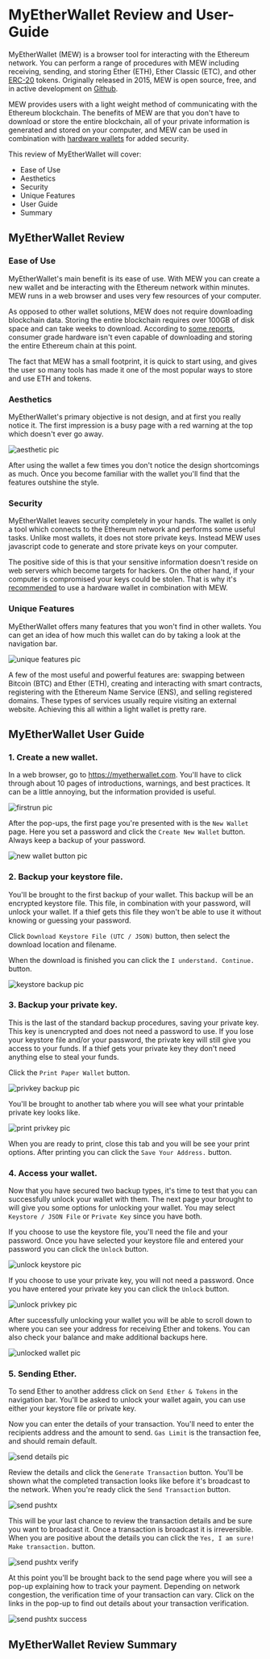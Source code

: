 # MyEtherWallet Review and User-Guide

MyEtherWallet (MEW) is a browser tool for interacting with the Ethereum network. You can perform a range of procedures with MEW including receiving, sending, and storing Ether (ETH), Ether Classic (ETC), and other [ERC-20](https://en.wikipedia.org/wiki/ERC20) tokens. Originally released in 2015, MEW is open source, free, and in active development on [Github](https://github.com/kvhnuke/etherwallet).

MEW provides users with a light weight method of communicating with the Ethereum blockchain. The benefits of MEW are that you don't have to download or store the entire blockchain, all of your private information is generated and stored on your computer, and MEW can be used in combination with [hardware wallets](https://unhashed.com/best-bitcoin-ethereum-altcoin-wallet-reviews/#hardware) for added security.

This review of MyEtherWallet will cover:

+ Ease of Use
+ Aesthetics
+ Security
+ Unique Features
+ User Guide
+ Summary

## MyEtherWallet Review

### Ease of Use

MyEtherWallet's main benefit is its ease of use. With MEW you can create a new wallet and be interacting with the Ethereum network within minutes. MEW runs in a web browser and uses very few resources of your computer.

As opposed to other wallet solutions, MEW does not require downloading blockchain data. Storing the entire blockchain requires over 100GB of disk space and can take weeks to download. According to [some reports](https://ethereum.stackexchange.com/a/826), consumer grade hardware isn't even capable of downloading and storing the entire Ethereum chain at this point.

The fact that MEW has a small footprint, it is quick to start using, and gives the user so many tools has made it one of the most popular ways to store and use ETH and tokens.

### Aesthetics

MyEtherWallet's primary objective is not design, and at first you really notice it. The first impression is a busy page with a red warning at the top which doesn't ever go away.

![aesthetic pic](/reviews-guides/myetherwallet_02-04-18/myetherwallet-media/myether_aesthetic_cropped.png)

After using the wallet a few times you don't notice the design shortcomings as much. Once you become familiar with the wallet you'll find that the features outshine the style.

### Security

MyEtherWallet leaves security completely in your hands. The wallet is only a tool which connects to the Ethereum network and performs some useful tasks. Unlike most wallets, it does not store private keys. Instead MEW uses javascript code to generate and store private keys on your computer.

The positive side of this is that your sensitive information doesn't reside on web servers which become targets for hackers. On the other hand, if your computer is compromised your keys could be stolen. That is why it's [recommended](https://myetherwallet.github.io/knowledge-base/hardware-wallets/hardware-wallet-recommendations.html) to use a hardware wallet in combination with MEW.

### Unique Features

MyEtherWallet offers many features that you won't find in other wallets. You can get an idea of how much this wallet can do by taking a look at the navigation bar.

![unique features pic](/reviews-guides/myetherwallet_02-04-18/myetherwallet-media/myether_unique-features_cropped.png)

A few of the most useful and powerful features are: swapping between Bitcoin (BTC) and Ether (ETH), creating and interacting with smart contracts, registering with the Ethereum Name Service (ENS), and selling registered domains. These types of services usually require visiting an external website. Achieving this all within a light wallet is pretty rare.

## MyEtherWallet User Guide

### 1. Create a new wallet.

In a web browser, go to https://myetherwallet.com. You'll have to click through about 10 pages of introductions, warnings, and best practices. It can be a little annoying, but the information provided is useful.

![firstrun pic](/reviews-guides/myetherwallet_02-04-18/myetherwallet-media/myether_firstrun_cropped.png)

After the pop-ups, the first page you're presented with is the `New Wallet` page. Here you set a password and click the `Create New Wallet` button. Always keep a backup of your password.

![new wallet button pic](/reviews-guides/myetherwallet_02-04-18/myetherwallet-media/myether_new-wallet_cropped.png)

### 2. Backup your keystore file.

You'll be brought to the first backup of your wallet. This backup will be an encrypted keystore file. This file, in combination with your password, will unlock your wallet. If a thief gets this file they won't be able to use it without knowing or guessing your password.

Click `Download Keystore File (UTC / JSON)` button, then select the download location and filename.

When the download is finished you can click the `I understand. Continue.` button.

![keystore backup pic](/reviews-guides/myetherwallet_02-04-18/myetherwallet-media/myether_keystore-backup_cropped.png)

### 3. Backup your private key.

This is the last of the standard backup procedures, saving your private key. This key is unencrypted and does not need a password to use. If you lose your keystore file and/or your password, the private key will still give you access to your funds. If a thief gets your private key they don't need anything else to steal your funds.

Click the `Print Paper Wallet` button.

![privkey backup pic](/reviews-guides/myetherwallet_02-04-18/myetherwallet-media/myether_privkey-backup_cropped.png)

You'll be brought to another tab where you will see what your printable private key looks like.

![print privkey pic](/reviews-guides/myetherwallet_02-04-18/myetherwallet-media/myether_privkey-paper_cropped.png)

When you are ready to print, close this tab and you will be see your print options. After printing you can click the `Save Your Address.` button.

### 4. Access your wallet.

Now that you have secured two backup types, it's time to test that you can successfully unlock your wallet with them. The next page your brought to will give you some options for unlocking your wallet. You may select `Keystore / JSON File` or `Private Key` since you have both.

If you choose to use the keystore file, you'll need the file and your password. Once you have selected your keystore file and entered your password you can click the `Unlock` button.

![unlock keystore pic](/reviews-guides/myetherwallet_02-04-18/myetherwallet-media/myether_login-keystore_cropped.png)

If you choose to use your private key, you will not need a password. Once you have entered your private key you can click the `Unlock` button.

![unlock privkey pic](/reviews-guides/myetherwallet_02-04-18/myetherwallet-media/myether_login-privkey_cropped.png)

After successfully unlocking your wallet you will be able to scroll down to where you can see your address for receiving Ether and tokens. You can also check your balance and make additional backups here.

![unlocked wallet pic](/reviews-guides/myetherwallet_02-04-18/myetherwallet-media/myether_unlocked-wallet_cropped.png)

### 5. Sending Ether.

To send Ether to another address click on `Send Ether & Tokens` in the navigation bar. You'll be asked to unlock your wallet again, you can use either your keystore file or private key.

Now you can enter the details of your transaction. You'll need to enter the recipients address and the amount to send. `Gas Limit` is the transaction fee, and should remain default.

![send details pic](/reviews-guides/myetherwallet_02-04-18/myetherwallet-media/myether_send-addramt_cropped.png)

Review the details and click the `Generate Transaction` button. You'll be shown what the completed transaction looks like before it's broadcast to the network. When you're ready click the `Send Transaction` button.

![send pushtx](/reviews-guides/myetherwallet_02-04-18/myetherwallet-media/myether_send-pushtx_cropped.png)

This will be your last chance to review the transaction details and be sure you want to broadcast it. Once a transaction is broadcast it is irreversible. When you are positive about the details you can click the `Yes, I am sure! Make transaction.` button.

![send pushtx verify](/reviews-guides/myetherwallet_02-04-18/myetherwallet-media/myether_send-pushtx-verify_cropped.png)

At this point you'll be brought back to the send page where you will see a pop-up explaining how to track your payment. Depending on network congestion, the verification time of your transaction can vary. Click on the links in the pop-up to find out details about your transaction verification.

![send pushtx success](/reviews-guides/myetherwallet_02-04-18/myetherwallet-media/myether_send-pushtx-success_cropped.png)


## MyEtherWallet Review Summary
